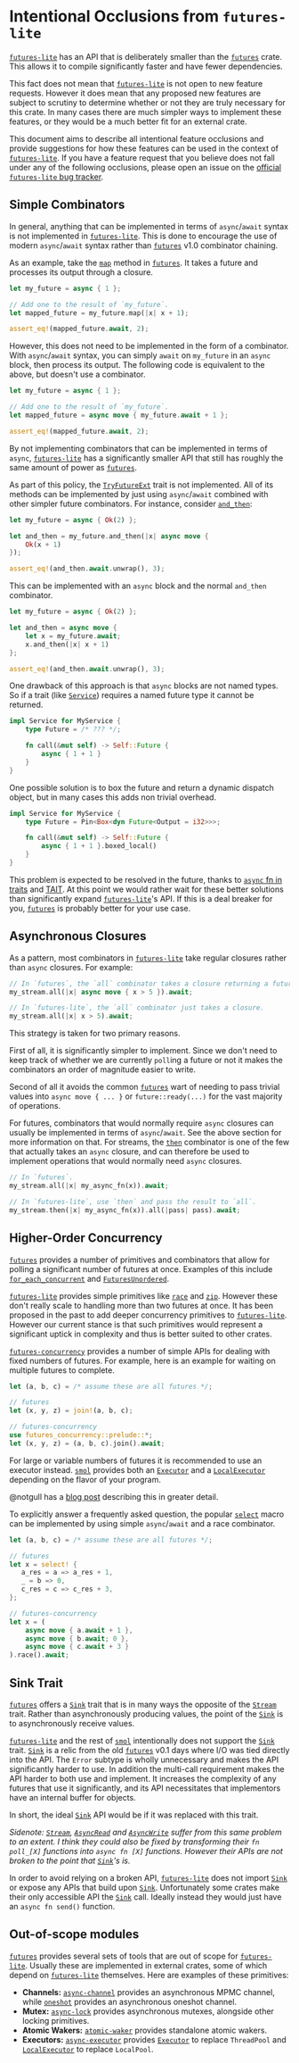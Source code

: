 # Intentional Occlusions from `futures-lite`

[`futures-lite`] has an API that is deliberately smaller than the [`futures`]
crate. This allows it to compile significantly faster and have fewer 
dependencies.

This fact does not mean that [`futures-lite`] is not open to new feature 
requests. However it does mean that any proposed new features are subject to
scrutiny to determine whether or not they are truly necessary for this crate.
In many cases there are much simpler ways to implement these features, or they
would be a much better fit for an external crate.

This document aims to describe all intentional feature occlusions and provide
suggestions for how these features can be used in the context of 
[`futures-lite`]. If you have a feature request that you believe does not fall
under any of the following occlusions, please open an issue on the
[official `futures-lite` bug tracker](https://github.com/smol-rs/futures-lite/issues).

## Simple Combinators 

In general, anything that can be implemented in terms of `async`/`await` syntax
is not implemented in [`futures-lite`]. This is done to encourage the use of
modern `async`/`await` syntax rather than [`futures`] v1.0 combinator chaining.

As an example, take the [`map`] method in [`futures`]. It takes a future and
processes its output through a closure.

```rust
let my_future = async { 1 };

// Add one to the result of `my_future`.
let mapped_future = my_future.map(|x| x + 1);

assert_eq!(mapped_future.await, 2);
```

However, this does not need to be implemented in the form of a combinator. With
`async`/`await` syntax, you can simply `await` on `my_future` in an `async`
block, then process its output. The following code is equivalent to the above,
but doesn't use a combinator.

```rust
let my_future = async { 1 };

// Add one to the result of `my_future`.
let mapped_future = async move { my_future.await + 1 };

assert_eq!(mapped_future.await, 2);
```

By not implementing combinators that can be implemented in terms of `async`,
[`futures-lite`] has a significantly smaller API that still has roughly the
same amount of power as [`futures`].

As part of this policy, the [`TryFutureExt`] trait is not implemented. All of
its methods can be implemented by just using `async`/`await` combined with
other simpler future combinators. For instance, consider [`and_then`]:

```rust
let my_future = async { Ok(2) };

let and_then = my_future.and_then(|x| async move {
    Ok(x + 1)
});

assert_eq!(and_then.await.unwrap(), 3);
```

This can be implemented with an `async` block and the normal `and_then`
combinator.

```rust
let my_future = async { Ok(2) };

let and_then = async move {
    let x = my_future.await;
    x.and_then(|x| x + 1)
};

assert_eq!(and_then.await.unwrap(), 3);
```

One drawback of this approach is that `async` blocks are not named types. So
if a trait (like [`Service`]) requires a named future type it cannot be
returned.

```rust
impl Service for MyService {
    type Future = /* ??? */;

    fn call(&mut self) -> Self::Future {
        async { 1 + 1 }
    }    
}
```

One possible solution is to box the future and return a dynamic dispatch 
object, but in many cases this adds non trivial overhead.

```rust
impl Service for MyService {
    type Future = Pin<Box<dyn Future<Output = i32>>>;

    fn call(&mut self) -> Self::Future {
        async { 1 + 1 }.boxed_local()
    }    
}
```

This problem is expected to be resolved in the future, thanks to
[`async` fn in traits] and [TAIT]. At this point we would rather wait for these
better solutions than significantly expand [`futures-lite`]'s API. If this is a
deal breaker for you, [`futures`] is probably better for your use case.

## Asynchronous Closures

As a pattern, most combinators in [`futures-lite`] take regular closures rather
than `async` closures. For example:

```rust
// In `futures`, the `all` combinator takes a closure returning a future.
my_stream.all(|x| async move { x > 5 }).await;

// In `futures-lite`, the `all` combinator just takes a closure.
my_stream.all(|x| x > 5).await;
```

This strategy is taken for two primary reasons. 

First of all, it is significantly simpler to implement. Since we don't need to 
keep track of whether we are currently `poll`ing a future or not it makes the 
combinators an order of magnitude easier to write.

Second of all it avoids the common [`futures`] wart of needing to pass trivial
values into `async move { ... }` or `future::ready(...)` for the vast
majority of operations.

For futures, combinators that would normally require `async` closures can 
usually be implemented in terms of `async`/`await`. See the above section for
more information on that. For streams, the [`then`] combinator is one of the 
few that actually takes an `async` closure, and can therefore be used to
implement operations that would normally need `async` closures.

```rust
// In `futures`.
my_stream.all(|x| my_async_fn(x)).await;

// In `futures-lite`, use `then` and pass the result to `all`.
my_stream.then(|x| my_async_fn(x)).all(|pass| pass).await;
```

## Higher-Order Concurrency

[`futures`] provides a number of primitives and combinators that allow for
polling a significant number of futures at once. Examples of this include
[`for_each_concurrent`] and [`FuturesUnordered`].

[`futures-lite`] provides simple primitives like [`race`] and [`zip`]. However
these don't really scale to handling more than two futures at once. It has
been proposed in the past to add deeper concurrency primitives to
[`futures-lite`]. However our current stance is that such primitives would
represent a significant uptick in complexity and thus is better suited to
other crates.

[`futures-concurrency`] provides a number of simple APIs for dealing with
fixed numbers of futures. For example, here is an example for waiting on
multiple futures to complete.

```rust
let (a, b, c) = /* assume these are all futures */;

// futures
let (x, y, z) = join!(a, b, c);

// futures-concurrency
use futures_concurrency::prelude::*;
let (x, y, z) = (a, b, c).join().await;
```

For large or variable numbers of futures it is recommended to use an executor
instead. [`smol`] provides both an [`Executor`] and a [`LocalExecutor`] 
depending on the flavor of your program.

@notgull has a [blog post](https://notgull.net/futures-concurrency-in-smol/) 
describing this in greater detail.

To explicitly answer a frequently asked question, the popular [`select`] macro
can be implemented by using simple `async`/`await` and a race combinator.

```rust
let (a, b, c) = /* assume these are all futures */;

// futures
let x = select! {
   a_res = a => a_res + 1,
   _ = b => 0,
   c_res = c => c_res + 3,
};

// futures-concurrency
let x = (
    async move { a.await + 1 },
    async move { b.await; 0 },
    async move { c.await + 3 }
).race().await;
```

## Sink Trait

[`futures`] offers a [`Sink`] trait that is in many ways the opposite of the
[`Stream`] trait. Rather than asynchronously producing values, the point of the
[`Sink`] is to asynchronously receive values.

[`futures-lite`] and the rest of [`smol`] intentionally does not support the
[`Sink`] trait. [`Sink`] is a relic from the old [`futures`] v0.1 days where
I/O was tied directly into the API. The `Error` subtype is wholly unnecessary
and makes the API significantly harder to use. In addition the multi-call
requirement makes the API harder to both use and implement. It increases the
complexity of any futures that use it significantly, and its API necessitates
that implementors have an internal buffer for objects.

In short, the ideal [`Sink`] API would be if it was replaced with this trait.

*Sidenote: [`Stream`], [`AsyncRead`] and [`AsyncWrite`] suffer from this same
problem to an extent. I think they could also be fixed by transforming their
`fn poll_[X]` functions into `async fn [X]` functions. However their APIs are
not broken to the point that [`Sink`]'s is.*

In order to avoid relying on a broken API, [`futures-lite`] does not import
[`Sink`] or expose any APIs that build upon [`Sink`]. Unfortunately some crates
make their only accessible API the [`Sink`] call. Ideally instead they would
just have an `async fn send()` function.

## Out-of-scope modules

[`futures`] provides several sets of tools that are out of scope for
[`futures-lite`]. Usually these are implemented in external crates, some of
which depend on [`futures-lite`] themselves. Here are examples of these
primitives:

- **Channels:** [`async-channel`] provides an asynchronous MPMC channel, while
  [`oneshot`] provides an asynchronous oneshot channel.
- **Mutex:** [`async-lock`] provides asynchronous mutexes, alongside other
  locking primitives.
- **Atomic Wakers:** [`atomic-waker`] provides standalone atomic wakers.
- **Executors:** [`async-executor`] provides [`Executor`] to replace
  `ThreadPool` and [`LocalExecutor`] to replace `LocalPool`.

[`smol`]: https://crates.io/crates/smol
[`futures-lite`]: https://crates.io/crates/futures-lite
[`futures`]: https://crates.io/crates/futures
[`map`]: https://docs.rs/futures/latest/futures/future/trait.FutureExt.html#method.map
[`TryFutureExt`]: https://docs.rs/futures/latest/futures/future/trait.TryFutureExt.html
[`and_then`]: https://docs.rs/futures/latest/futures/future/trait.TryFutureExt.html#method.and_then
[`Service`]: https://docs.rs/tower-service/latest/tower_service/trait.Service.html
[`async` fn in traits]: https://blog.rust-lang.org/2023/12/21/async-fn-rpit-in-traits.html
[TAIT]: https://rust-lang.github.io/impl-trait-initiative/explainer/tait.html
[`then`]: https://docs.rs/futures-lite/latest/futures_lite/stream/trait.StreamExt.html#method.then
[`FuturesUnordered`]: https://docs.rs/futures/latest/futures/stream/struct.FuturesUnordered.html
[`for_each_concurrent`]: https://docs.rs/futures/latest/futures/stream/trait.StreamExt.html#method.for_each_concurrent
[`race`]: https://docs.rs/futures-lite/latest/futures_lite/future/fn.race.html
[`zip`]: https://docs.rs/futures-lite/latest/futures_lite/future/fn.zip.html 
[`futures-concurrency`]: https://docs.rs/futures-concurrency/latest/futures_concurrency/
[`Executor`]: https://docs.rs/async-executor/latest/async_executor/struct.Executor.html
[`LocalExecutor`]: https://docs.rs/async-executor/latest/async_executor/struct.LocalExecutor.html
[`select`]: https://docs.rs/futures/latest/futures/macro.select.html
[`Sink`]: https://docs.rs/futures/latest/futures/sink/trait.Sink.html
[`Stream`]: https://docs.rs/futures-core/latest/futures_core/stream/trait.Stream.html
[`AsyncRead`]: https://docs.rs/futures-io/latest/futures_io/trait.AsyncRead.html
[`AsyncWrite`]: https://docs.rs/futures-io/latest/futures_io/trait.AsyncWrite.html
[`async-channel`]: https://crates.io/crates/async-channel
[`async-lock`]: https://crates.io/crates/async-lock
[`async-executor`]: https://crates.io/crates/async-executor
[`oneshot`]: https://crates.io/crates/oneshot
[`atomic-waker`]: https://crates.io/crates/atomic-waker
